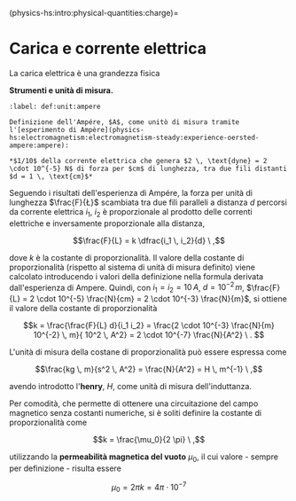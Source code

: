 (physics-hs:intro:physical-quantities:charge)=
# Carica e corrente elettrica

La carica elettrica è una grandezza fisica 

**Strumenti e unità di misura.**

```{prf:definition} Ampére, $A$
:label: def:unit:ampere

Definizione dell'Ampére, $A$, come unitò di misura tramite l'[esperimento di Ampère](physics-hs:electromagnetism:electromagnetism-steady:experience-oersted-ampere:ampere): 

*$1/10$ della corrente elettrica che genera $2 \, \text{dyne} = 2 \cdot 10^{-5} N$ di forza per $cm$ di lunghezza, tra due fili distanti $d = 1 \, \text{cm}$*
```

Seguendo i risultati dell'esperienza di Ampére, la forza per unità di lunghezza $\frac{F}{Ł}$ scambiata tra due fili paralleli a distanza $d$ percorsi da corrente elettrica $i_1$, $i_2$ è proporzionale al prodotto delle correnti elettriche e inversamente proporzionale alla distanza,

$$\frac{F}{L} = k \dfrac{i_1 \, i_2}{d} \ ,$$

dove $k$ è la costante di proporzionalità. Il valore della costante di proporzionalità (rispetto al sistema di unità di misura definito) viene calcolato introducendo i valori della definizione nella formula derivata dall'esperienza di Ampere. Quindi, con $i_1 = i_2 = 10 \, A$, $d = 10^{-2} \, m$, $\frac{F}{L} = 2 \cdot 10^{-5} \frac{N}{cm} = 2 \cdot 10^{-3} \frac{N}{m}$, si ottiene il valore della costante di proporzionalità

$$k = \frac{\frac{F}{L} d}{i_1 i_2} = \frac{2 \cdot 10^{-3} \frac{N}{m} 10^{-2} \, m}{ 10^2 \, A^2} = 2 \cdot 10^{-7} \frac{N}{A^2} \ . $$

L'unità di misura della costane di proporzionalità può essere espressa come

$$\frac{kg \, m}{s^2 \, A^2} = \frac{N}{A^2} = H \, m^{-1} \ ,$$

avendo introdotto l'**henry**, *H*, come unità di misura dell'induttanza.

Per comodità, che permette di ottenere una circuitazione del campo magnetico senza costanti numeriche, si è soliti definire la costante di proporzionalità come 

$$k = \frac{\mu_0}{2 \pi} \ ,$$

utilizzando la **permeabilità magnetica del vuoto** $\mu_0$, il cui valore - sempre per definizione - risulta essere

$$\mu_0 = 2 \pi k = 4 \pi \cdot 10^{-7}$$


